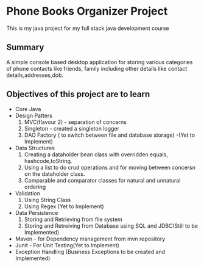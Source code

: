 # Phone Books Organizer Project
This is my java project for my full stack java development course

## Summary
A simple console based desktop application for storing various categories of phone contacts like friends, family including other details like contact details,addresses,dob.

## Objectives of this project are to learn
- Core Java
- Design Patters
    1. MVC(flavour 2) - separation of concerns
    2. Singleton - created a singleton logger
    3. DAO Factory ( to switch between file and database storage) -(Yet to Implement)
- Data Structures
    1. Creating a dataholder bean class with overridden equals, hashcode,toString.
    2. Using a list to do crud operations and for moving between concersn on the dataholder class.
    3. Comparable and comparator classes for natural and unnatural ordering
- Validation
    1. Using String Class
    2. Using Regex (Yet to Implement)
- Data Persistence
    1. Storing and Retrieving from file system
    2. Storing and Retreiving from Database using SQL and JDBC(Still to be Implemented)
-  Maven - for Dependency management from mvn repository
-  Junit - For Unit Testing(Yet to Implement)
-  Exception Handling (Business Exceptions to be created and Implemented)
